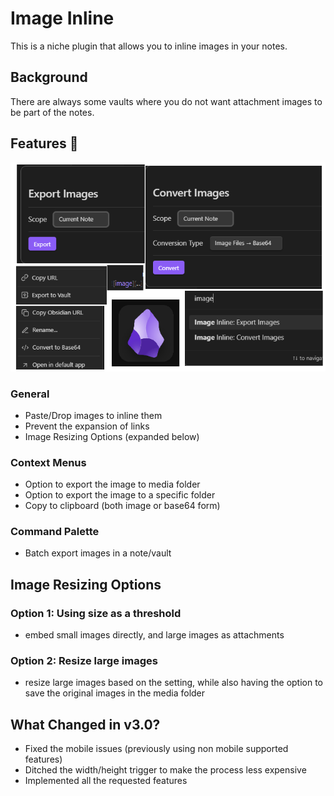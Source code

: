 # Image Inline
This is a niche plugin that allows you to inline images in your notes.

## Background
There are always some vaults where you do not want attachment images to be part of the notes.

## Features 🎉

![banner](/docs//banner.png)

### General
- Paste/Drop images to inline them
- Prevent the expansion of links
- Image Resizing Options (expanded below)

### Context Menus
- Option to export the image to media folder
- Option to export the image to a specific folder
- Copy to clipboard (both image or base64 form)

### Command Palette
- Batch export images in a note/vault

## Image Resizing Options
### Option 1: Using size as a threshold
- embed small images directly, and large images as attachments

### Option 2: Resize large images
- resize large images based on the setting, while also having the option to save the original images in the media folder

## What Changed in v3.0?
- Fixed the mobile issues (previously using non mobile supported features)
- Ditched the width/height trigger to make the process less expensive
- Implemented all the requested features

